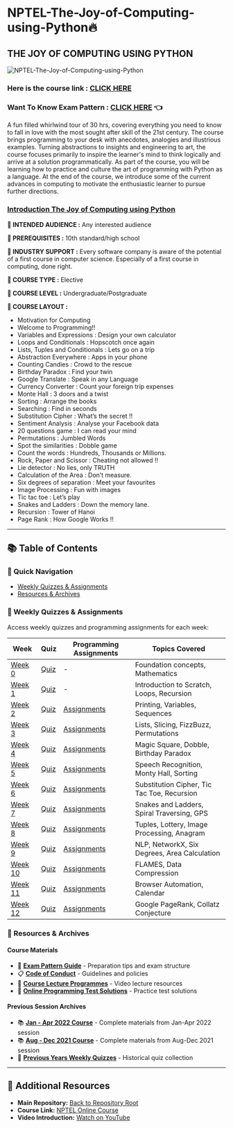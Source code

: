 # NPTEL-The-Joy-of-Computing-using-Python🔥

## THE JOY OF COMPUTING USING PYTHON

![NPTEL-The-Joy-of-Computing-using-Python](https://socialify.git.ci/kishanrajput23/NPTEL-The-Joy-of-Computing-using-Python/image?description=1&font=Bitter&forks=1&issues=1&language=1&name=1&owner=1&pulls=1&stargazers=1&theme=Dark)

### Here is the course link : [CLICK HERE](https://onlinecourses.nptel.ac.in/noc21_cs75/preview)

### Want To Know Exam Pattern : [CLICK HERE](https://github.com/kishanrajput23/NPTEL-The-Joy-of-Computing-using-Python/blob/main/Jan%20-%20Apr%202022%20JOC%20Course/README.md) 👈

A fun filled whirlwind tour of 30 hrs, covering everything you need to know to fall in love with the most sought after skill of the 21st century. The course brings programming to your desk with anecdotes, analogies and illustrious examples. Turning abstractions to insights and engineering to art, the course focuses primarily to inspire the learner's mind to think logically and arrive at a solution programmatically. As part of the course, you will be learning how to practice and culture the art of programming with Python as a language. At the end of the course, we introduce some of the current advances in computing to motivate the enthusiastic learner to pursue further directions.

### [Introduction The Joy of Computing using Python](https://youtu.be/vgoffYa7_7E)

**📌 INTENDED AUDIENCE	:**  Any interested audience

**📌 PREREQUISITES		:**  10th standard/high school

**📌 INDUSTRY SUPPORT	:**  Every software company is aware of the potential of a first course in computer science. Especially of a first course in computing, done right.

**📌 COURSE TYPE :** Elective

**📌 COURSE LEVEL :** Undergraduate/Postgraduate

**📌 COURSE LAYOUT :**
- Motivation for Computing
- Welcome to Programming!!
- Variables and Expressions : Design your own calculator
- Loops and Conditionals : Hopscotch once again
- Lists, Tuples and Conditionals : Lets go on a trip
- Abstraction Everywhere : Apps in your phone
- Counting Candies : Crowd to the rescue
- Birthday Paradox : Find your twin
- Google Translate : Speak in any Language
- Currency Converter : Count your foreign trip expenses
- Monte Hall : 3 doors and a twist
- Sorting : Arrange the books
- Searching : Find in seconds
- Substitution Cipher : What’s the secret !!
- Sentiment Analysis : Analyse your Facebook data
- 20 questions game : I can read your mind
- Permutations : Jumbled Words
- Spot the similarities : Dobble game
- Count the words : Hundreds, Thousands or Millions.
- Rock, Paper and Scissor : Cheating not allowed !!
- Lie detector : No lies, only TRUTH
- Calculation of the Area : Don’t measure.
- Six degrees of separation : Meet your favourites
- Image Processing : Fun with images
- Tic tac toe : Let’s play
- Snakes and Ladders : Down the memory lane.
- Recursion : Tower of Hanoi
- Page Rank : How Google Works !!

---

## 📚 Table of Contents

### 🎯 Quick Navigation
- [Weekly Quizzes & Assignments](#-weekly-quizzes--assignments)
- [Resources & Archives](#-resources--archives)

### 📝 Weekly Quizzes & Assignments

Access weekly quizzes and programming assignments for each week:

| Week | Quiz | Programming Assignments | Topics Covered |
|------|------|-------------------------|----------------|
| [Week 0](Week0/) | [Quiz](Week0/README.md) | - | Foundation concepts, Mathematics |
| [Week 1](Week1/) | [Quiz](Week1/README.md) | - | Introduction to Scratch, Loops, Recursion |
| [Week 2](Week2/) | [Quiz](Week2/README.md) | [Assignments](Week2/) | Printing, Variables, Sequences |
| [Week 3](Week3/) | [Quiz](Week3/README.md) | [Assignments](Week3/) | Lists, Slicing, FizzBuzz, Permutations |
| [Week 4](Week4/) | [Quiz](Week4/README.md) | [Assignments](Week4/) | Magic Square, Dobble, Birthday Paradox |
| [Week 5](Week5/) | [Quiz](Week5/README.md) | [Assignments](Week5/) | Speech Recognition, Monty Hall, Sorting |
| [Week 6](Week6/) | [Quiz](Week6/README.md) | [Assignments](Week6/) | Substitution Cipher, Tic Tac Toe, Recursion |
| [Week 7](Week7/) | [Quiz](Week7/README.md) | [Assignments](Week7/) | Snakes and Ladders, Spiral Traversing, GPS |
| [Week 8](Week8/) | [Quiz](Week8/README.md) | [Assignments](Week8/) | Tuples, Lottery, Image Processing, Anagram |
| [Week 9](Week9/) | [Quiz](Week9/README.md) | [Assignments](Week9/) | NLP, NetworkX, Six Degrees, Area Calculation |
| [Week 10](Week10/) | [Quiz](Week10/README.md) | [Assignments](Week10/) | FLAMES, Data Compression |
| [Week 11](Week11/) | [Quiz](Week11/README.md) | [Assignments](Week11/) | Browser Automation, Calendar |
| [Week 12](Week12/) | [Quiz](Week12/README.md) | [Assignments](Week12/) | Google PageRank, Collatz Conjecture |

### 📂 Resources & Archives

#### Course Materials
- 📖 **[Exam Pattern Guide](Exam%20Pattern.md)** - Preparation tips and exam structure
- 📋 **[Code of Conduct](Code%20Of%20Conduct.md)** - Guidelines and policies
- 🎥 **[Course Lecture Programmes](NPTEL-Course-Lecture%20Programmes/)** - Video lecture resources
- 🧪 **[Online Programming Test Solutions](Online%20Programming%20Test%20Solution/)** - Practice test solutions

#### Previous Session Archives
- 📚 **[Jan - Apr 2022 Course](Jan%20-%20Apr%202022%20JOC%20Course/)** - Complete materials from Jan-Apr 2022 session
- 📚 **[Aug - Dec 2021 Course](Aug%20-%20Dec%202021%20JOC%20Course/)** - Complete materials from Aug-Dec 2021 session
- 📝 **[Previous Years Weekly Quizzes](JOC%20previous%20years%20weekly%20quizes/)** - Historical quiz collection

---

## 🔗 Additional Resources

- **Main Repository:** [Back to Repository Root](../)
- **Course Link:** [NPTEL Online Course](https://onlinecourses.nptel.ac.in/noc21_cs75/preview)
- **Video Introduction:** [Watch on YouTube](https://youtu.be/vgoffYa7_7E)
